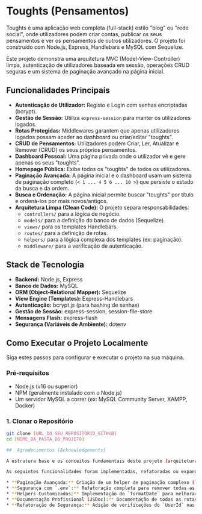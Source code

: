#  Toughts (Pensamentos)

Toughts é uma aplicação web completa (full-stack) estilo "blog" ou "rede social", onde utilizadores podem criar contas, publicar os seus pensamentos e ver os pensamentos de outros utilizadores. O projeto foi construído com Node.js, Express, Handlebars e MySQL com Sequelize.

Este projeto demonstra uma arquitetura MVC (Model-View-Controller) limpa, autenticação de utilizadores baseada em sessão, operações CRUD seguras e um sistema de paginação avançado na página inicial.

##  Funcionalidades Principais

* **Autenticação de Utilizador:** Registo e Login com senhas encriptadas (bcrypt).
* **Gestão de Sessão:** Utiliza `express-session` para manter os utilizadores logados.
* **Rotas Protegidas:** Middlewares garantem que apenas utilizadores logados possam aceder ao dashboard ou criar/editar "toughts".
* **CRUD de Pensamentos:** Utilizadores podem Criar, Ler, Atualizar e Remover (CRUD) os seus próprios pensamentos.
* **Dashboard Pessoal:** Uma página privada onde o utilizador vê e gere apenas os seus "toughts".
* **Homepage Pública:** Exibe todos os "toughts" de todos os utilizadores.
* **Paginação Avançada:** A página inicial e o dashboard usam um sistema de paginação completo (`< 1 ... 4 5 6 ... 10 >`) que persiste o estado da busca e da ordem.
* **Busca e Ordenação:** A página inicial permite buscar "toughts" por título e ordená-los por mais novos/antigos.
* **Arquitetura Limpa (Clean Code):** O projeto separa responsabilidades:
    * `controllers/` para a lógica de negócio.
    * `models/` para a definição do banco de dados (Sequelize).
    * `views/` para os templates Handlebars.
    * `routes/` para a definição de rotas.
    * `helpers/` para a lógica complexa dos templates (ex: paginação).
    * `middleware/` para a verificação de autenticação.

##  Stack de Tecnologia

* **Backend:** Node.js, Express
* **Banco de Dados:** MySQL
* **ORM (Object-Relational Mapper):** Sequelize
* **View Engine (Templates):** Express-Handlebars
* **Autenticação:** bcrypt.js (para hashing de senhas)
* **Gestão de Sessão:** express-session, session-file-store
* **Mensagens Flash:** express-flash
* **Segurança (Variáveis de Ambiente):** dotenv

##  Como Executar o Projeto Localmente

Siga estes passos para configurar e executar o projeto na sua máquina.

### Pré-requisitos

* Node.js (v16 ou superior)
* NPM (geralmente instalado com o Node.js)
* Um servidor MySQL a correr (ex: MySQL Community Server, XAMPP, Docker)

### 1. Clonar o Repositório

```bash
git clone [URL_DO_SEU_REPOSITÓRIO_GITHUB]
cd [NOME_DA_PASTA_DO_PROJETO]

##  Agradecimentos (Acknowledgements)

A estrutura base e os conceitos fundamentais deste projeto (arquitetura MVC, configuração do Sequelize, autenticação, etc.) foram desenvolvidos seguindo as excelentes aulas do instrutor **Matheus Battisti** na plataforma **Udemy**.

As seguintes funcionalidades foram implementadas, refatoradas ou expandidas por mim, indo além do material original do curso:

* **Paginação Avançada:** Criação de um helper de paginação complexo (`pagination`) que suporta busca e ordenação.
* **Segurança com `.env`:** Refatoração completa para remover todas as senhas e segredos do código-fonte, utilizando variáveis de ambiente.
* **Helpers Customizados:** Implementação do `formatDate` para melhorar a UX.
* **Documentação Profissional (JSDoc):** Documentação de todas as rotas, controllers, models e helpers no padrão JSDoc.
* **Refatoração de Segurança:** Adição de verificações do `UserId` nas rotas de `update` e `delete` para garantir que um utilizador não possa editar *posts* de outro.
